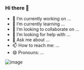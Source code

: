 ### Hi there 👋

- 🔭 I’m currently working on ...
- 🌱 I’m currently learning ...
- 👯 I’m looking to collaborate on ...
- 🤔 I’m looking for help with ...
- 💬 Ask me about ...
- 📫 How to reach me: ...
- 😄 Pronouns: ...

![image](https://user-images.githubusercontent.com/106745300/229547994-f3d84e57-d496-45fd-80c2-5204b0c8d290.png)
